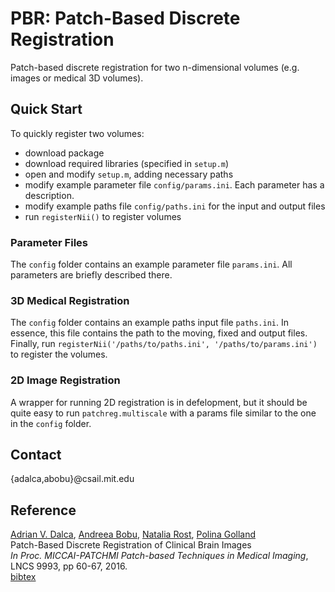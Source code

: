 # PBR: Patch-Based Discrete Registration 
Patch-based discrete registration for two n-dimensional volumes (e.g. images or medical 3D volumes).

## Quick Start
To quickly register two volumes:
- download package
- download required libraries (specified in `setup.m`)
- open and modify `setup.m`, adding necessary paths
- modify example parameter file `config/params.ini`. Each parameter has a description.
- modify example paths file `config/paths.ini` for the input and output files
- run `registerNii()` to register volumes

### Parameter Files
The `config` folder contains an example parameter file `params.ini`. All parameters are briefly described there.

### 3D Medical Registration
The `config` folder contains an example paths input file `paths.ini`. In essence, this file contains the path to the moving, fixed and output files. 
Finally, run `registerNii('/paths/to/paths.ini', '/paths/to/params.ini')` to register the volumes. 

### 2D Image Registration
A wrapper for running 2D registration is in defelopment, but it should be quite easy to run `patchreg.multiscale` with a params file similar to the one in the `config` folder.

## Contact
{adalca,abobu}@csail.mit.edu  

## Reference  
[Adrian V. Dalca](http://adalca.mit.edu), [Andreea Bobu](https://people.eecs.berkeley.edu/~abobu/), [Natalia Rost](https://www.massgeneral.org/doctors/doctor.aspx?id=17477), [Polina Golland](https://people.csail.mit.edu/polina/)  
Patch-Based Discrete Registration of Clinical Brain Images  
*In Proc. MICCAI-PATCHMI Patch-based Techniques in Medical Imaging*, LNCS 9993, pp 60-67, 2016.  
[bibtex](reference.bib)